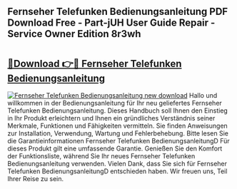 ## Fernseher Telefunken Bedienungsanleitung PDF Download Free - Part-jUH User Guide Repair - Service Owner Edition 8r3wh

# <h2><a href="http://df5mnu.blite.top/?on=Fernseher+Telefunken+Bedienungsanleitung">🔗Download 👉🔴 Fernseher Telefunken Bedienungsanleitung</a></h2>

[![Fernseher Telefunken Bedienungsanleitung new download](https://i.imgur.com/lujVjoI.png)](http://df5mnu.blite.top/?on=Fernseher+Telefunken+Bedienungsanleitung)
Hallo und willkommen in der Bedienungsanleitung für Ihr neu geliefertes Fernseher Telefunken Bedienungsanleitung. Dieses Handbuch soll Ihnen den Einstieg in Ihr Produkt erleichtern und Ihnen ein gründliches Verständnis seiner Merkmale, Funktionen und Fähigkeiten vermitteln. Sie finden Anweisungen zur Installation, Verwendung, Wartung und Fehlerbehebung. Bitte lesen Sie die Garantieinformationen Fernseher Telefunken BedienungsanleitungD Für dieses Produkt gilt eine umfassende Garantie. Genießen Sie den Komfort der Funktionsliste, während Sie Ihr neues Fernseher Telefunken Bedienungsanleitung verwenden. Vielen Dank, dass Sie sich für Fernseher Telefunken BedienungsanleitungD entschieden haben. Wir freuen uns, Teil Ihrer Reise zu sein.
